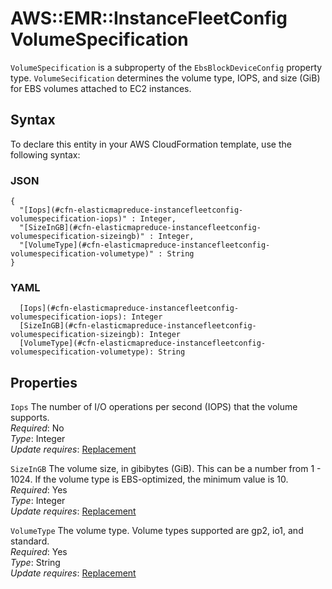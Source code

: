 # AWS::EMR::InstanceFleetConfig VolumeSpecification<a name="aws-properties-elasticmapreduce-instancefleetconfig-volumespecification"></a>

`VolumeSpecification` is a subproperty of the `EbsBlockDeviceConfig` property type\. `VolumeSecification` determines the volume type, IOPS, and size \(GiB\) for EBS volumes attached to EC2 instances\.

## Syntax<a name="aws-properties-elasticmapreduce-instancefleetconfig-volumespecification-syntax"></a>

To declare this entity in your AWS CloudFormation template, use the following syntax:

### JSON<a name="aws-properties-elasticmapreduce-instancefleetconfig-volumespecification-syntax.json"></a>

```
{
  "[Iops](#cfn-elasticmapreduce-instancefleetconfig-volumespecification-iops)" : Integer,
  "[SizeInGB](#cfn-elasticmapreduce-instancefleetconfig-volumespecification-sizeingb)" : Integer,
  "[VolumeType](#cfn-elasticmapreduce-instancefleetconfig-volumespecification-volumetype)" : String
}
```

### YAML<a name="aws-properties-elasticmapreduce-instancefleetconfig-volumespecification-syntax.yaml"></a>

```
  [Iops](#cfn-elasticmapreduce-instancefleetconfig-volumespecification-iops): Integer
  [SizeInGB](#cfn-elasticmapreduce-instancefleetconfig-volumespecification-sizeingb): Integer
  [VolumeType](#cfn-elasticmapreduce-instancefleetconfig-volumespecification-volumetype): String
```

## Properties<a name="aws-properties-elasticmapreduce-instancefleetconfig-volumespecification-properties"></a>

`Iops`  <a name="cfn-elasticmapreduce-instancefleetconfig-volumespecification-iops"></a>
The number of I/O operations per second \(IOPS\) that the volume supports\.  
*Required*: No  
*Type*: Integer  
*Update requires*: [Replacement](https://docs.aws.amazon.com/AWSCloudFormation/latest/UserGuide/using-cfn-updating-stacks-update-behaviors.html#update-replacement)

`SizeInGB`  <a name="cfn-elasticmapreduce-instancefleetconfig-volumespecification-sizeingb"></a>
The volume size, in gibibytes \(GiB\)\. This can be a number from 1 \- 1024\. If the volume type is EBS\-optimized, the minimum value is 10\.  
*Required*: Yes  
*Type*: Integer  
*Update requires*: [Replacement](https://docs.aws.amazon.com/AWSCloudFormation/latest/UserGuide/using-cfn-updating-stacks-update-behaviors.html#update-replacement)

`VolumeType`  <a name="cfn-elasticmapreduce-instancefleetconfig-volumespecification-volumetype"></a>
The volume type\. Volume types supported are gp2, io1, and standard\.  
*Required*: Yes  
*Type*: String  
*Update requires*: [Replacement](https://docs.aws.amazon.com/AWSCloudFormation/latest/UserGuide/using-cfn-updating-stacks-update-behaviors.html#update-replacement)